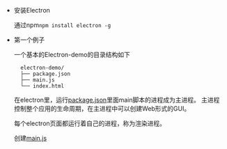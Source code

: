- 安装Electron
 
  通过npm`npm install electron -g`
  
- 第一个例子

  一个基本的Electron-demo的目录结构如下
  ```
    electron-demo/
    ├── package.json
    ├── main.js
    └── index.html
  ```
  在electron里，运行[package.json](electron-quick-start-demo/package.json)里面main脚本的进程成为主进程。
  主进程控制整个应用的生命周期，在主进程中可以创建Web形式的GUI。
  
  每个electron页面都运行着自己的进程，称为渲染进程。
  
  创建[main.js](electron-quick-start-demo/main.js)